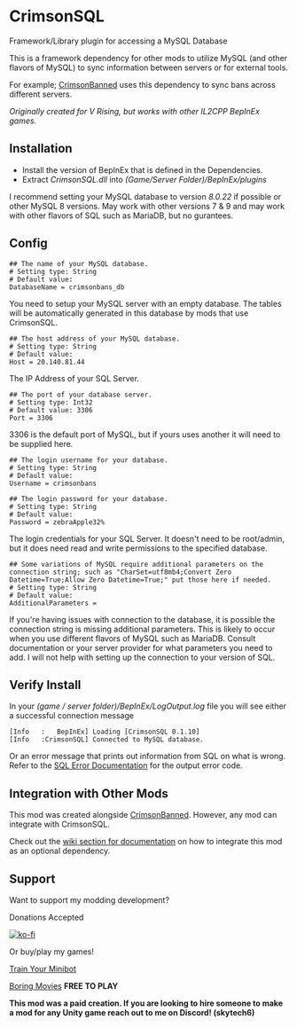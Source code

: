 # CrimsonSQL
Framework/Library plugin for accessing a MySQL Database

This is a framework dependency for other mods to utilize MySQL (and other flavors of MySQL) to sync information between servers or for external tools.

For example; [CrimsonBanned](https://thunderstore.io/c/v-rising/p/skytech6/CrimsonBanned/) uses this dependency to sync bans across different servers. 

_Originally created for V Rising, but works with other IL2CPP BepInEx games._

## Installation
* Install the version of BepInEx that is defined in the Dependencies. 
* Extract _CrimsonSQL.dll_ into _(Game/Server Folder)/BepInEx/plugins_

I recommend setting your MySQL database to version _8.0.22_ if possible or other MySQL 8 versions. May work with other versions 7 & 9 and may work with other flavors of SQL such as MariaDB, but no gurantees. 

## Config

```
## The name of your MySQL database.
# Setting type: String
# Default value: 
DatabaseName = crimsonbans_db
```
You need to setup your MySQL server with an empty database. The tables will be automatically generated in this database by mods that use CrimsonSQL.

```
## The host address of your MySQL database.
# Setting type: String
# Default value: 
Host = 20.140.81.44
```
The IP Address of your SQL Server.

```
## The port of your database server.
# Setting type: Int32
# Default value: 3306
Port = 3306
```
3306 is the default port of MySQL, but if yours uses another it will need to be supplied here.

```
## The login username for your database.
# Setting type: String
# Default value: 
Username = crimsonbans

## The login password for your database.
# Setting type: String
# Default value: 
Password = zebraApple32%
```
The login credentials for your SQL Server. It doesn't need to be root/admin, but it does need read and write permissions to the specified database.

```
## Some variations of MySQL require additional parameters on the connection string; such as "CharSet=utf8mb4;Convert Zero Datetime=True;Allow Zero Datetime=True;" put those here if needed.
# Setting type: String
# Default value: 
AdditionalParameters = 
```

If you're having issues with connection to the database, it is possible the connection string is missing additional parameters. This is likely to occur when you use different flavors of MySQL such as MariaDB. Consult documentation or your server provider for what parameters you need to add. I will not help with setting up the connection to your version of SQL.

## Verify Install

In your _(game / server folder)/BepInEx/LogOutput.log_ file you will see either a successful connection message
```
[Info   :   BepInEx] Loading [CrimsonSQL 0.1.10]
[Info   :CrimsonSQL] Connected to MySQL database.
```

Or an error message that prints out information from SQL on what is wrong. Refer to the [SQL Error Documentation](https://dev.mysql.com/doc/mysql-errors/8.0/en/server-error-reference.html) for the output error code. 

## Integration with Other Mods
This mod was created alongside [CrimsonBanned](https://thunderstore.io/c/v-rising/p/skytech6/CrimsonBanned/). However, any mod can integrate with CrimsonSQL. 

Check out the [wiki section for documentation](https://thunderstore.io/c/v-rising/p/skytech6/CrimsonSQL/wiki/) on how to integrate this mod as an optional dependency. 

## Support

Want to support my modding development? 

Donations Accepted

[![ko-fi](https://ko-fi.com/img/githubbutton_sm.svg)](https://ko-fi.com/skytech6)

Or buy/play my games! 

[Train Your Minibot](https://store.steampowered.com/app/713740/Train_Your_Minibot/) 

[Boring Movies](https://store.steampowered.com/app/1792500/Boring_Movies/) **FREE TO PLAY**

**This mod was a paid creation. If you are looking to hire someone to make a mod for any Unity game reach out to me on Discord! (skytech6)**